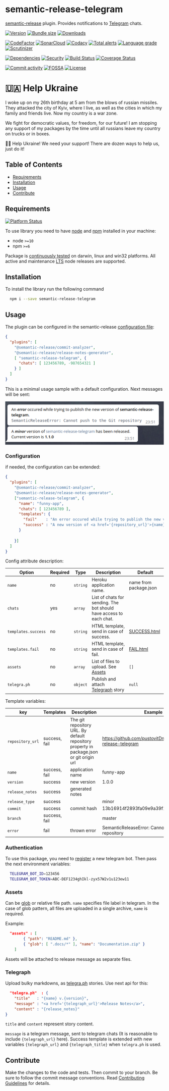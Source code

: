 # semantic-release-telegram
[semantic-release][sr-url] plugin. Provides notifications to [Telegram][tg-url] chats.

[![Version][badge-vers]][npm]
[![Bundle size][npm-size-badge]][npm-size-url]
[![Downloads][npm-downloads-badge]][npm]

[![CodeFactor][codefactor-badge]][codefactor-url]
[![SonarCloud][sonarcloud-badge]][sonarcloud-url]
[![Codacy][codacy-badge]][codacy-url]
[![Total alerts][lgtm-alerts-badge]][lgtm-alerts-url]
[![Language grade][lgtm-lg-badge]][lgtm-lg-url]
[![Scrutinizer][scrutinizer-badge]][scrutinizer-url]

[![Dependencies][badge-deps]][npm]
[![Security][snyk-badge]][snyk-url]
[![Build Status][tests-badge]][tests-url]
[![Coverage Status][badge-coverage]][url-coverage]

[![Commit activity][commit-activity-badge]][github]
[![FOSSA][fossa-badge]][fossa-url]
[![License][badge-lic]][github]

# 🇺🇦 Help Ukraine
I woke up on my 26th birthday at 5 am from the blows of russian missiles. They attacked the city of Kyiv, where I live, as well as the cities in which my family and friends live. Now my country is a war zone. 

We fight for democratic values, for freedom, for our future! 
I am stopping any support of my packages by the time until all russians leave my country on trucks or in boxes. 

💛💙  Help Ukraine! We need your support! There are dozen ways to help us, just do it!

## Table of Contents
  - [Requirements](#requirements)
  - [Installation](#installation)
  - [Usage](#usage)
  - [Contribute](#contribute)

## Requirements
[![Platform Status][node-ver-test-badge]][node-ver-test-url]

To use library you need to have [node](https://nodejs.org) and [npm](https://www.npmjs.com) installed in your machine:

* node `>=10`
* npm `>=6`

Package is [continuously tested][node-ver-test-url] on darwin, linux and win32 platforms. All active and maintenance [LTS](https://nodejs.org/en/about/releases/) node releases are supported.

## Installation

To install the library run the following command

```bash
  npm i --save semantic-release-telegram
```

## Usage
The plugin can be configured in the semantic-release [configuration file][sr-config]:

```json
{
  "plugins": [
    "@semantic-release/commit-analyzer",
    "@semantic-release/release-notes-generator",
    [ "semantic-release-telegram", {
      "chats": [ 123456789, -987654321 ]
    } ]
  ]
}
```
This is a minimal usage sample with a default configuration. Next messages will be sent:

![Usage Sample](.docs/sample-default_templates.png)

### Configuration

if needed, the configuration can be extended:

```json
{
  "plugins": [
    "@semantic-release/commit-analyzer",
    "@semantic-release/release-notes-generator",
    ["semantic-release-telegram", {
      "name": "funny-app",
      "chats": [ 123456789 ],
      "templates": {
        "fail"    : "An error occured while trying to publish the new version of <b>{name}</b>.\n<pre><code class='language-javascript'>{error}</code></pre>",
        "success" : "A new version of <a href='{repository_url}'>{name}</a> has been released. Current version is <b>{version}</b>"
      }

    }]
  ]
}
```
Config attribute description:

| Option | Required | Type | Description | Default |
|----|---|---|------------------------------------|------------------------------------|
| `name`          | no | ```string```  | Heroku application name.    | name from package.json |
| `chats`    | yes | ```array``` | List of chats for sending. The bot should have access to each chat. |      |
| `templates.success`    | no |  ```string```  | HTML template, send in case of success. | [SUCCESS.html](templates/SUCCESS.html) |
| `templates.fail`    | no |  ```string```  | HTML template, send in case of fail. | [FAIL.html](templates/FAIL.html) |
| `assets`    | no |  ```array```  | List of files to upload. See [Assets](#assets) | `[]` |
| `telegra.ph`    | no |  ```object```  | Publish and attach [Telegraph](#Telegraph) story | `null` |

Template variables:

| key | Templates | Description | Example |
|----|---|-----------------------|--------|
| `repository_url` | success, fail | The git repository URL. By default repository property in package.json or git origin url | https://github.com/pustovitDmytro/semantic-release-telegram
| `name` | success, fail | application name | funny-app
| `version` | success | new version | 1.0.0
| `release_notes` | success | generated notes |
| `release_type` | success | | minor
| `commit` | success | commit hash | 13b16914f2893fa09e9a39f1dcda78af1fff0dbd
| `branch` | success, fail | | master
| `error` | fail | thrown error | SemanticReleaseError: Cannot push to the Git repository

### Authentication
To use this package, you need to [register](https://core.telegram.org/bots#3-how-do-i-create-a-bot) a new telegram bot. Then pass the next environment variables:

```sh
  TELEGRAM_BOT_ID=123456 
  TELEGRAM_BOT_TOKEN=ABC-DEF1234ghIkl-zyx57W2v1u123ew11
```

### Assets

Can be [glob](https://github.com/isaacs/node-glob#glob-primer) or relative file path. `name` specifies file label in telegram. In the case of glob pattern, all files are uploaded in a single archive, `name` is required.

Example:

```json
  "assets" : [
        { "path": "README.md" },
        { "glob": [ ".docs/*" ], "name": "Documentation.zip" }
    ]
```

Assets will be attached to release message as separate files.
### Telegraph

Upload bulky markdowns, as [telegra.ph](https://telegra.ph/) stories. Use next api for this:

```json
  "telegra.ph"  : {
    "title"   : "{name} v.{version}",
    "message" : "<a href='{telegraph_url}'>Release Notes</a>",
    "content" : "{release_notes}"
}
```

`title` and `content` represent story content.

`message` is a telegram message, sent to telegram chats (It is reasonable to include `{telegraph_url}` here). Success template is extended with new variables `{telegraph_url}` and `{telegraph_title}` when `telegra.ph` is used.

[sr-url]: https://github.com/semantic-release/semantic-release
[sr-config]: https://github.com/semantic-release/semantic-release/blob/master/docs/usage/configuration.md#configuration
[tg-url]: https://telegram.org/

## Contribute

Make the changes to the code and tests. Then commit to your branch. Be sure to follow the commit message conventions. Read [Contributing Guidelines](.github/CONTRIBUTING.md) for details.

[npm]: https://www.npmjs.com/package/semantic-release-telegram
[github]: https://github.com/pustovitDmytro/semantic-release-telegram
[travis]: https://travis-ci.org/pustovitDmytro/semantic-release-telegram
[coveralls]: https://coveralls.io/github/pustovitDmytro/semantic-release-telegram?branch=master
[badge-deps]: https://img.shields.io/librariesio/release/npm/semantic-release-telegram.svg
[badge-vuln]: https://img.shields.io/snyk/vulnerabilities/npm/semantic-release-telegram.svg?style=popout
[badge-vers]: https://img.shields.io/npm/v/semantic-release-telegram.svg
[badge-lic]: https://img.shields.io/github/license/pustovitDmytro/semantic-release-telegram.svg
[badge-coverage]: https://coveralls.io/repos/github/pustovitDmytro/semantic-release-telegram/badge.svg?branch=master
[url-coverage]: https://coveralls.io/github/pustovitDmytro/semantic-release-telegram?branch=master

[snyk-badge]: https://snyk-widget.herokuapp.com/badge/npm/semantic-release-telegram/badge.svg
[snyk-url]: https://snyk.io/advisor/npm-package/semantic-release-telegram

[tests-badge]: https://img.shields.io/circleci/build/github/pustovitDmytro/semantic-release-telegram
[tests-url]: https://app.circleci.com/pipelines/github/pustovitDmytro/semantic-release-telegram

[codefactor-badge]: https://www.codefactor.io/repository/github/pustovitdmytro/semantic-release-telegram/badge
[codefactor-url]: https://www.codefactor.io/repository/github/pustovitdmytro/semantic-release-telegram

[commit-activity-badge]: https://img.shields.io/github/commit-activity/m/pustovitDmytro/semantic-release-telegram

[scrutinizer-badge]: https://scrutinizer-ci.com/g/pustovitDmytro/semantic-release-telegram/badges/quality-score.png?b=master
[scrutinizer-url]: https://scrutinizer-ci.com/g/pustovitDmytro/semantic-release-telegram/?branch=master

[lgtm-lg-badge]: https://img.shields.io/lgtm/grade/javascript/g/pustovitDmytro/semantic-release-telegram.svg?logo=lgtm&logoWidth=18
[lgtm-lg-url]: https://lgtm.com/projects/g/pustovitDmytro/semantic-release-telegram/context:javascript

[lgtm-alerts-badge]: https://img.shields.io/lgtm/alerts/g/pustovitDmytro/semantic-release-telegram.svg?logo=lgtm&logoWidth=18
[lgtm-alerts-url]: https://lgtm.com/projects/g/pustovitDmytro/semantic-release-telegram/alerts/

[codacy-badge]: https://app.codacy.com/project/badge/Grade/8667aa23afaa4725854f098c4b5e8890
[codacy-url]: https://www.codacy.com/gh/pustovitDmytro/semantic-release-telegram/dashboard?utm_source=github.com&amp;utm_medium=referral&amp;utm_content=pustovitDmytro/semantic-release-telegram&amp;utm_campaign=Badge_Grade

[sonarcloud-badge]: https://sonarcloud.io/api/project_badges/measure?project=pustovitDmytro_semantic-release-telegram&metric=alert_status
[sonarcloud-url]: https://sonarcloud.io/dashboard?id=pustovitDmytro_semantic-release-telegram

[npm-downloads-badge]: https://img.shields.io/npm/dw/semantic-release-telegram
[npm-size-badge]: https://img.shields.io/bundlephobia/min/semantic-release-telegram
[npm-size-url]: https://bundlephobia.com/result?p=semantic-release-telegram

[node-ver-test-badge]: https://github.com/pustovitDmytro/semantic-release-telegram/actions/workflows/npt.yml/badge.svg?branch=master
[node-ver-test-url]: https://github.com/pustovitDmytro/semantic-release-telegram/actions?query=workflow%3A%22Node.js+versions%22

[fossa-badge]: https://app.fossa.com/api/projects/custom%2B24828%2Fsemantic-release-telegram.svg?type=shield
[fossa-url]: https://app.fossa.com/projects/custom%2B24828%2Fsemantic-release-telegram?ref=badge_shield